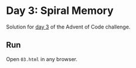 # Day 3: Spiral Memory
Solution for [day 3](https://adventofcode.com/2017/day/3) of the Advent of Code challenge.

## Run
Open `03.html` in any browser.
